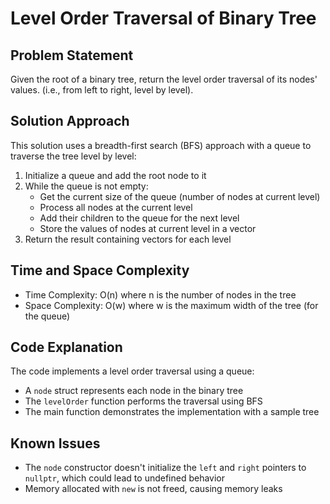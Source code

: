 # Level Order Traversal of Binary Tree

## Problem Statement
Given the root of a binary tree, return the level order traversal of its nodes' values. (i.e., from left to right, level by level).

## Solution Approach
This solution uses a breadth-first search (BFS) approach with a queue to traverse the tree level by level:
1. Initialize a queue and add the root node to it
2. While the queue is not empty:
   - Get the current size of the queue (number of nodes at current level)
   - Process all nodes at the current level
   - Add their children to the queue for the next level
   - Store the values of nodes at current level in a vector
3. Return the result containing vectors for each level

## Time and Space Complexity
- Time Complexity: O(n) where n is the number of nodes in the tree
- Space Complexity: O(w) where w is the maximum width of the tree (for the queue)

## Code Explanation
The code implements a level order traversal using a queue:
- A `node` struct represents each node in the binary tree
- The `levelOrder` function performs the traversal using BFS
- The main function demonstrates the implementation with a sample tree

## Known Issues
- The `node` constructor doesn't initialize the `left` and `right` pointers to `nullptr`, which could lead to undefined behavior
- Memory allocated with `new` is not freed, causing memory leaks